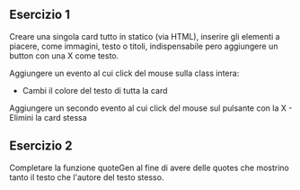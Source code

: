 ## Esercizio 1

Creare una singola card tutto in statico (via HTML), inserire gli elementi a piacere, come immagini, testo o titoli, indispensabile pero aggiungere un button con una X come testo.

Aggiungere un evento al cui click del mouse sulla class intera:

- Cambi il colore del testo di tutta la card

Aggiungere un secondo evento al cui click del mouse sul pulsante con la X - Elimini la card stessa

## Esercizio 2

Completare la funzione quoteGen al fine di avere delle quotes che mostrino tanto il testo che l'autore del testo stesso.
